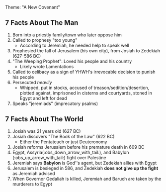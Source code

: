 Theme: "A New Covenant"

## 7 Facts About The Man

1. Born into a priestly family/town who later oppose him
2. Called to prophesy "too young"
	- According to Jeremiah, he needed help to speak well
3. Prophesied the fall of Jerusalem (his own city), from Josiah to Zedekiah (627-586 BC)
4. "The Weeping Prophet": Loved his people and his country
	- Likely wrote Lamentations
5. Called to celibacy as a sign of YHWH's irrevocable decision to punish his people
6. Persecuted *heavily*
	- Whipped, put in stocks, accused of treason/sedition/desertion, plotted against, imprisoned in cisterns and courtyards, stoned in Egypt and left for dead
7. Speaks "jeremiads" (imprecatory psalms)

## 7 Facts About The World

1. Josiah was 21 years old (627 BC)
2. Josiah discovers "The Book of the Law" (622 BC)
	- Either the Pentateuch or just Deuteronomy
3. Josiah reforms Jerusalem before his premature death in 609 BC
4. Egypt, Assyria(:obs_down_arrow_with_tail:), and Babylon (:obs_up_arrow_with_tail:) fight over Palestine
5. Jeremiah says **Babylon** is God''s agent, but Zedekiah allies with Egypt
6. Jerusalem is besieged in 586, and Zedekiah **does not give up the fight** as Jeremiah advised
7. When Governor Gedaliah is killed, Jeremiah and Baruch are taken by the murderers to Egypt